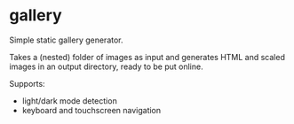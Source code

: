 # gallery

Simple static gallery generator.

Takes a (nested) folder of images as input and generates HTML and scaled images in an output directory, ready to be put online.

Supports:
- light/dark mode detection
- keyboard and touchscreen navigation
